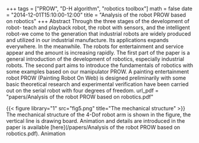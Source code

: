 ﻿+++
tags = ["PROW", "D-H algorithm", "robotics toolbox"]
math = false
date = "2014-12-01T15:10:00-12:00"
title = "Analysis of the robot PROW based on robotics"
+++
Abstract
Through the three stages of the development of robot- teach and playback robot, the robot with sensors, and the intelligent robot-we come to the generation that industrial robots are widely produced and utilized in our industrial manufacture. Its applications expands everywhere. In the meanwhile. The robots for entertainment and service appear and the amount is increasing rapidly. The first part of the paper is a general introduction of the development of robotics, especially industrial robots. The second part aims to introduce the fundamentals of robotics with some examples based on our manipulator PROW. A painting entertainment robot PROW (Painting Robot On Web) is designed preliminarily with some basic theoretical research and experimental verification have been carried out on the serial robot with four degrees of freedom.
url_pdf = "papers/Analysis of the robot PROW based on robotics.pdf"

{{< figure library="1" src="fig5.png" title="The mechanical structure" >}}
The mechanical structure of the 4-Dof robot arm is shown in the figure, the vertical line is drawing board. Animation and details are introduced in the paper is available [here](/papers/Analysis of the robot PROW based on robotics.pdf). Animation

